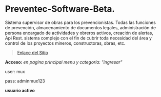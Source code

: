 # Preventec-Software-Beta.
Sistema supervisor de obras para los prevencionistas. Todas las funciones de prevención, almacenamiento de documentos legales, administración de persona encargado de actividades y obreros activos, creación de alertas, Api Rest. sistema complejo con el fin de cubrir toda necesidad del área y control de los proyectos mineros, constructoras, obras, etc. 

> <a href="http://preventec.herokuapp.com/" target="_blank">Enlace del Sitio</a>

**Acceso:** 
*en pagina principal*
*menu y categoria: "Ingresar"*

user: mux

pass: adminmux123

**usuario activo**
